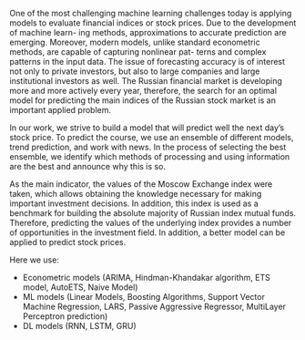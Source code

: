 One of the most challenging machine learning challenges today is applying models to evaluate financial indices or stock prices. Due to the development of machine learn- ing methods, approximations to accurate prediction are emerging. Moreover, modern models, unlike standard econometric methods, are capable of capturing nonlinear pat- terns and complex patterns in the input data. The issue of forecasting accuracy is of interest not only to private investors, but also to large companies and large institutional investors as well. The Russian financial market is developing more and more actively every year, therefore, the search for an optimal model for predicting the main indices of the Russian stock market is an important applied problem.

In our work, we strive to build a model that will predict well the next day’s stock price. To predict the course, we use an ensemble of different models, trend prediction, and work with news. In the process of selecting the best ensemble, we identify which methods of processing and using information are the best and announce why this is so.

As the main indicator, the values of the Moscow Exchange index were taken, which allows obtaining the knowledge necessary for making important investment decisions. In addition, this index is used as a benchmark for building the absolute majority of Russian index mutual funds. Therefore, predicting the values of the underlying index provides a number of opportunities in the investment field. In addition, a better model can be applied to predict stock prices.

Here we use:
- Econometric models (ARIMA, Hindman-Khandakar algorithm, ETS model, AutoETS, Naive Model)
- ML models (Linear Models, Boosting Algorithms, Support Vector Machine Regression, LARS, Passive Aggressive Regressor, MultiLayer Perceptron prediction)
- DL models (RNN, LSTM, GRU)
